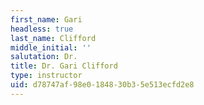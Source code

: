 ```yaml
---
first_name: Gari
headless: true
last_name: Clifford
middle_initial: ''
salutation: Dr.
title: Dr. Gari Clifford
type: instructor
uid: d78747af-98e0-1848-30b3-5e513ecfd2e8
---
```

